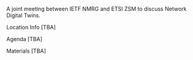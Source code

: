 A joint meeting between IETF NMRG and ETSI ZSM to discuss Network Digital Twins.

Location Info [TBA]

Agenda [TBA]

Materials [TBA]
